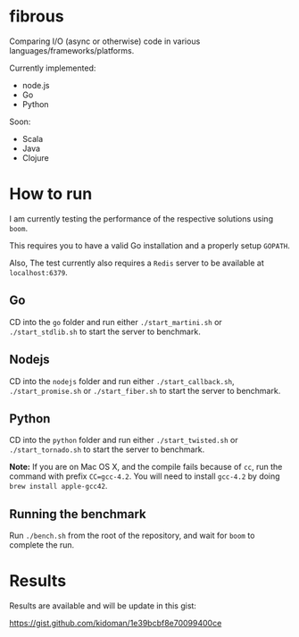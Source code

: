 # fibrous

Comparing I/O (async or otherwise) code in various languages/frameworks/platforms.

Currently implemented:
* node.js
* Go
* Python

Soon:
* Scala
* Java
* Clojure

# How to run

I am currently testing the performance of the respective solutions using ```boom```.

This requires you to have a valid Go installation and a properly setup ```GOPATH```.

Also, The test currently also requires a ```Redis``` server to be available at ```localhost:6379```.

## Go

CD into the ```go``` folder and run either ```./start_martini.sh``` or ```./start_stdlib.sh``` to start the server to benchmark.

## Nodejs

CD into the ```nodejs``` folder and run either ```./start_callback.sh```, ```./start_promise.sh``` or ```./start_fiber.sh``` to start the server to benchmark.

## Python

CD into the ```python``` folder and run either ```./start_twisted.sh``` or ```./start_tornado.sh``` to start the server to benchmark.

**Note:** If you are on Mac OS X, and the compile fails because of ```cc```, run the command with prefix ```CC=gcc-4.2```. You will need to install ```gcc-4.2``` by doing ```brew install apple-gcc42```.

## Running the benchmark

Run ```./bench.sh``` from the root of the repository, and wait for ```boom``` to complete the run.

# Results

Results are available and will be update in this gist:

https://gist.github.com/kidoman/1e39bcbf8e70099400ce
